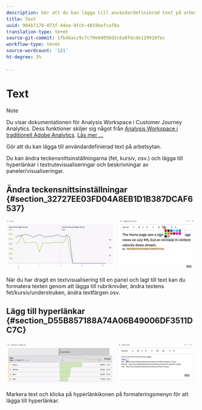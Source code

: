 ```yaml
---
description: Gör att du kan lägga till användardefinierad text på arbetsytan.
title: Text
uuid: 904b7170-073f-44ea-9fcb-4019befcaf8a
translation-type: tm+mt
source-git-commit: 1fb46acc9c7c70e64058d2c6a8fdcde119910fec
workflow-type: tm+mt
source-wordcount: '121'
ht-degree: 3%

---
```



# Text

>[!NOTE]
>
>Du visar dokumentationen för Analysis Workspace i Customer Journey Analytics. Dess funktioner skiljer sig något från [Analysis Workspace i traditionell Adobe Analytics](https://docs.adobe.com/content/help/en/analytics/analyze/analysis-workspace/home.html). [Läs mer …](/help/getting-started/cja-aa.md)

Gör att du kan lägga till användardefinierad text på arbetsytan.

Du kan ändra teckensnittsinställningarna (fet, kursiv, osv.) och lägga till hyperlänkar i textrutevisualiseringar och beskrivningar av paneler/visualiseringar.

## Ändra teckensnittsinställningar {#section_32727EE03FD04A8EB1D1B387DCAF6537}

![](assets/rich-text1.png)

När du har dragit en textvisualisering till en panel och lagt till text kan du formatera texten genom att lägga till rubriknivåer, ändra textens fet/kursiv/understruken, ändra textfärgen osv.

## Lägg till hyperlänkar {#section_D55B857188A74A06B49006DF3511DC7C}

![](assets/rich-text2.png)

Markera text och klicka på hyperlänkikonen på formateringsmenyn för att lägga till hyperlänkar.
